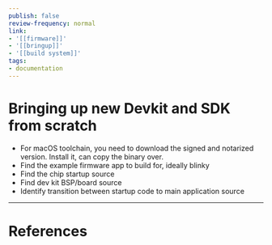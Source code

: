 ```yaml
---
publish: false
review-frequency: normal
link:
- '[[firmware]]'
- '[[bringup]]'
- '[[build system]]'
tags:
- documentation
---
```


# Bringing up new Devkit and SDK from scratch
- For macOS toolchain, you need to download the signed and notarized version. Install it, can copy the binary over.
- Find the example firmware app to build for, ideally blinky
- Find the chip startup source
- Find dev kit BSP/board source
- Identify transition between startup code to main application source

---
# References
